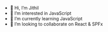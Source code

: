 - 👋 Hi, I’m Jithil
- 👀 I’m interested in JavaScript
- 🌱 I’m currently learning JavaScript
- 💞️ I’m looking to collaborate on React & SPFx


<!---
jithil89/jithil89 is a ✨ special ✨ repository because its `README.md` (this file) appears on your GitHub profile.
You can click the Preview link to take a look at your changes.
--->
